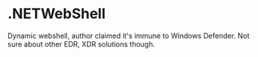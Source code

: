 # .NETWebShell
Dynamic webshell, author claimed it's immune to Windows Defender. Not sure about other EDR, XDR solutions though.
